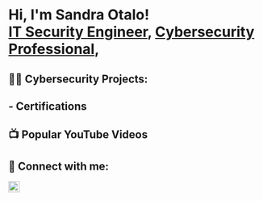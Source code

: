 <h1>Hi, I'm Sandra Otalo! <br/><a href="https://github.com/Vorfreude7">IT Security Engineer</a>, <a href="www.linkedin.com/in/sandra-otalo-b7ba39126/">Cybersecurity Professional</a>, 

<h2>👨‍💻 Cybersecurity Projects:</h2>


<h2>- Certifications</h2>
  

<h2>📺 Popular YouTube Videos</h2>


<h2> 🤳 Connect with me:</h2>



[<img align="left" alt="JoshMadakor | LinkedIn" width="22px" src="https://cdn.jsdelivr.net/npm/simple-icons@v3/icons/linkedin.svg" />][linkedin]



[linkedin]: https://www.linkedin.com/in/sandra-otalo-b7ba39126
<!--

**joshmadakor1/joshmadakor1** is a ✨ _special_ ✨ repository because its `README.md` (this file) appears on your GitHub profile.

Here are some ideas to get you started:

- 🔭 I’m currently working on ...
- 🌱 I’m currently learning ...
- 👯 I’m looking to collaborate on ...
- 🤔 I’m looking for help with ...
- 💬 Ask me about ...
- 📫 How to reach me: ...
- 😄 Pronouns: ...
- ⚡ Fun fact: ...
-->
